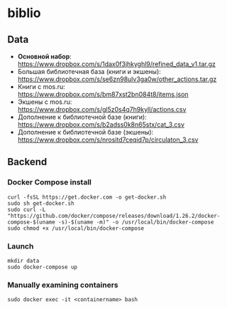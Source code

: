 # biblio

## Data
- **Основной набор**: https://www.dropbox.com/s/1dax0f3jhkyghl9/refined_data_v1.tar.gz
- Большая библиотечная база (книги и экшены): https://www.dropbox.com/s/se6zn98ulv3ga0w/other_actions.tar.gz
- Книги с mos.ru: https://www.dropbox.com/s/bm87xst2bn084t8/items.json
- Экшены с mos.ru: https://www.dropbox.com/s/gl5z0s4q7h9kyll/actions.csv
- Дополнение к библиотечной базе (книги): https://www.dropbox.com/s/b2adss0k8n65stx/cat_3.csv
- Дополнение к библиотечной базе (экшены): https://www.dropbox.com/s/nrositd7ceqid7p/circulaton_3.csv

## Backend
### Docker Compose install
```
curl -fsSL https://get.docker.com -o get-docker.sh
sudo sh get-docker.sh
sudo curl -L "https://github.com/docker/compose/releases/download/1.26.2/docker-compose-$(uname -s)-$(uname -m)" -o /usr/local/bin/docker-compose
sudo chmod +x /usr/local/bin/docker-compose
```

### Launch
```
mkdir data
sudo docker-compose up
```

### Manually examining containers
`sudo docker exec -it <containername> bash`
